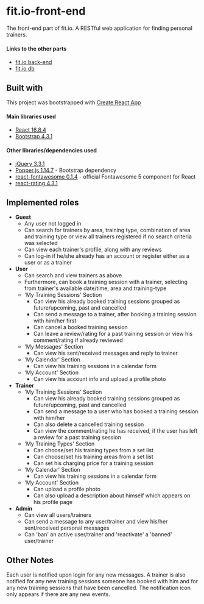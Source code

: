 # fit.io-front-end

The front-end part of fit.io. A RESTful web application for finding personal trainers.

#### Links to the other parts
* [fit.io back-end](https://github.com/ioiliakop/fit.io-back-end)
* [fit.io db](https://github.com/ioiliakop/fit.io-db)

## Built with

This project was bootstrapped with [Create React App](https://github.com/facebook/create-react-app)
#### Main libraries used
* [React 16.8.4](https://reactjs.org/)
* [Bootstrap 4.3.1](https://getbootstrap.com/)
#### Other libraries/dependencies used
* [jQuery 3.3.1](https://jquery.com/)
* [Popper.js 1.14.7](https://popper.js.org/) - Bootstrap dependency
* [react-fontawesome 0.1.4](https://github.com/FortAwesome/react-fontawesome) - official Fontawesome 5 component for React
* [react-rating 4.3.1](https://www.npmjs.com/package/react-rating)

## Implemented roles

* __Guest__
  * Any user not logged in
  * Can search for trainers by area, training type, combination of area and training type or view all trainers registered if no search criteria was selected
  * Can view each trainer's profile, along with any reviews
  * Can log-in if he/she already has an account or register either as a user or as a trainer
* __User__
  * Can search and view trainers as above
  * Furthermore, can book a training session with a trainer, selecting from trainer's available date/time, area and training-type
  * 'My Training Sessions' Section
    * Can view his already booked training sessions grouped as future/upcoming, past and cancelled
    * Can send a message to a trainer, after booking a training session with him/her first
    * Can cancel a booked training session
    * Can leave a review/rating for a past training session or view his comment/rating if already reviewed
  * 'My Messages' Section
    * Can view his sent/received messages and reply to trainer
  * 'My Calendar' Section
    * Can view his training sessions in a calendar form
  * 'My Account' Section
    * Can view his account info and upload a profile photo
* __Trainer__
  * 'My Training Sessions' Section
    * Can view his already booked training sessions grouped as future/upcoming, past and cancelled
    * Can send a message to a user who has booked a training session with him/her
    * Can also delete a cancelled training session
    * Can view the comment/rating he has received, if the user has left a review for a past training session
  * 'My Training Types' Section
    * Can choose/set his training types from a set list
    * Can choose/set his training areas from a set list
    * Can set his charging price for a training session
  * 'My Calendar' Section
    * Can view his training sessions in a calendar form
  * 'My Account' Section
    * Can upload a profile photo
    * Can also upload a description about himself which appears on his profile page
* __Admin__
  * Can view all users/trainers
  * Can send a message to any user/trainer and view his/her sent/received personal messages 
  * Can 'ban' an active user/trainer and 'reactivate' a 'banned' user/trainer

## Other Notes
Each user is notified upon login for any new messages. 
A trainer is also notified for any new training sessions someone has booked with him and for any new training sessions that have been cancelled.
The notification icon only appears if there are any new events.
